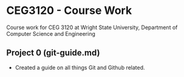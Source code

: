 # CEG3120 - Course Work
Course work for CEG 3120 at Wright State University, Department of Computer Science and Engineering

## Project 0 (git-guide.md)
- Created a guide on all things Git and Github related.
